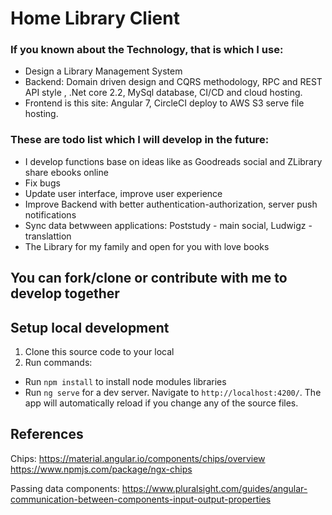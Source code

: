 # Home Library Client 

### If you known about the Technology, that is which I use:
- Design a Library Management System
- Backend: Domain driven design and CQRS methodology, RPC and REST API style , .Net core 2.2, MySql database, CI/CD and cloud hosting.
- Frontend is this site: Angular 7, CircleCI deploy to AWS S3 serve file hosting.

### These are todo list which I will develop in the future:
- I develop functions base on ideas like as Goodreads social and ZLibrary share ebooks online
- Fix bugs
- Update user interface, improve user experience
- Improve Backend with better authentication-authorization, server push notifications
- Sync data betwween applications: Poststudy - main social, Ludwigz - translattion
- The Library for my family and open for you with love books

## You can fork/clone or contribute with me to develop together
## Setup local development
1. Clone this source code to your local
2. Run commands:
- Run `npm install` to install node modules libraries
- Run `ng serve` for a dev server. Navigate to `http://localhost:4200/`. The app will automatically reload if you change any of the source files.

## References
Chips:
https://material.angular.io/components/chips/overview
https://www.npmjs.com/package/ngx-chips

Passing data components:
https://www.pluralsight.com/guides/angular-communication-between-components-input-output-properties